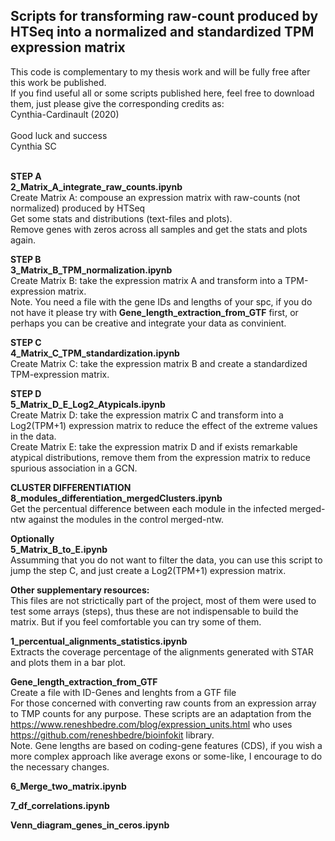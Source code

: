 <h2> Scripts for transforming raw-count produced by HTSeq into a normalized and standardized TPM expression matrix </h2>
This code is complementary to my thesis work and will be fully free after this work be published. <br>
If you find useful all or some scripts published here, feel free to download them, just please give the corresponding credits as:<br> Cynthia-Cardinault (2020) <br><br>
Good luck and success<br>
Cynthia SC<br><br>

**STEP A <br> 
2_Matrix_A_integrate_raw_counts.ipynb** <br>
Create Matrix A: compouse an expression matrix with raw-counts (not normalized) produced by HTSeq <br>
Get some stats and distributions (text-files and plots).<br>
Remove genes with zeros across all samples and get the stats and plots again.  <br>

**STEP B <br> 
3_Matrix_B_TPM_normalization.ipynb**<br>
Create Matrix B: take the expression matrix A and transform into a TPM-expression matrix.<br>
Note. You need a file with the gene IDs and lengths of your spc, if you do not have it please try with **Gene_length_extraction_from_GTF** first, or perhaps you can be creative and integrate your data as convinient.<br>

**STEP C <br> 
4_Matrix_C_TPM_standardization.ipynb** <br>
Create Matrix C: take the expression matrix B and create a standardized TPM-expression matrix.<br>

**STEP D <br>
5_Matrix_D_E_Log2_Atypicals.ipynb** <br>
Create Matrix D: take the expression matrix C and transform into a Log2(TPM+1) expression matrix to reduce the effect of the extreme values in the data.<br>
Create Matrix E: take the expression matrix D and if exists remarkable atypical distributions, remove them from the expression matrix to reduce spurious association in a GCN. <br>

**CLUSTER DIFFERENTIATION <br>
8_modules_differentiation_mergedClusters.ipynb** <br>
Get the percentual difference between each module in the infected merged-ntw against the modules in the control merged-ntw. <br>

**Optionally<br>
5_Matrix_B_to_E.ipynb** <br>
Assumming that you do not want to filter the data, you can use this script to jump the step C, and just create a Log2(TPM+1) expression matrix.  <br>

**Other supplementary resources:** <br>
This files are not strictically part of the project, most of them were used to test some arrays (steps), thus these are not indispensable to build the matrix. But if you feel comfortable you can try some of them.

**1_percentual_alignments_statistics.ipynb** <br>
Extracts the coverage percentage of the alignments generated with STAR and plots them in a bar plot.<br>

**Gene_length_extraction_from_GTF** <br>
Create a file with ID-Genes and lenghts from a GTF file <br>
For those concerned with converting raw counts from an expression array to TMP counts for any purpose. These scripts are an adaptation from the https://www.reneshbedre.com/blog/expression_units.html who uses https://github.com/reneshbedre/bioinfokit library. <br>
Note. Gene lengths are based on coding-gene features (CDS), if you wish a more complex approach like average exons or some-like, I encourage to do the necessary changes. <br>

**6_Merge_two_matrix.ipynb** <br> 

**7_df_correlations.ipynb** <br> 

**Venn_diagram_genes_in_ceros.ipynb**<br>
